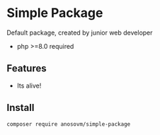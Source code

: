 # Simple Package

Default package, created by junior web developer

- php >=8.0 required

## Features

- Its alive!

## Install

```sh
composer require anosovm/simple-package
```
